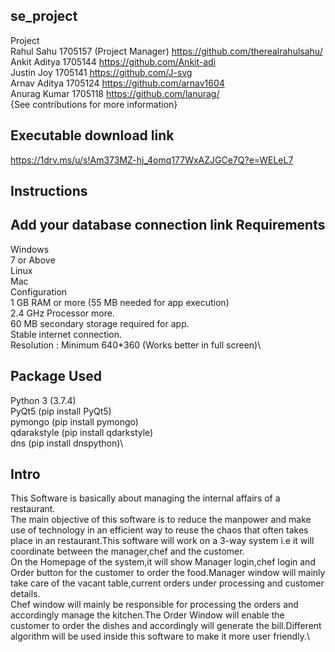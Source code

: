 se_project
----------------
Project \
Rahul Sahu    1705157   (Project Manager) https://github.com/therealrahulsahu/ \
Ankit Aditya  1705144   https://github.com/Ankit-adi \
Justin Joy    1705141   https://github.com/J-svg \
Arnav Aditya  1705124   https://github.com/arnav1604 \
Anurag Kumar  1705118   https://github.com/lanurag/ \
{See contributions for more information}

Executable download link
---------
https://1drv.ms/u/s!Am373MZ-hj_4omq177WxAZJGCe7Q?e=WELeL7

Instructions
------
Add your database connection link 
Requirements
-------
Windows\
7 or Above\
Linux\
Mac\
Configuration\
1 GB RAM or more (55 MB needed for app execution)\
2.4 GHz Processor more.\
60 MB secondary storage required for app.\
Stable internet connection.\
Resolution : Minimum 640*360 (Works better in full screen)\

Package Used
--------------------------
Python 3 (3.7.4)\
PyQt5 (pip install PyQt5)\
pymongo (pip install pymongo)\
qdarakstyle (pip install qdarkstyle)\
dns (pip install dnspython)\

Intro
-------------
This Software is basically about managing the internal affairs of a restaurant.\
The main objective of this software is to reduce the manpower and make use of technology in an efficient way to reuse the chaos that often takes place in an restaurant.This software will work on a 3-way system i.e it will coordinate between the manager,chef and the customer.\
On the Homepage of the system,it will show Manager login,chef login and Order button for the customer to order the food.Manager window will mainly take care of the vacant table,current orders under processing and customer details.\
Chef window will mainly be responsible for processing the orders and accordingly manage the kitchen.The Order Window will enable the customer to order the dishes and accordingly will generate the bill.Different algorithm will be used inside this software to make it more user friendly.\

